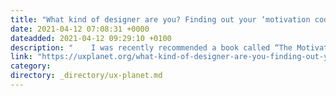 ```yaml
---
title: "What kind of designer are you? Finding out your ‘motivation code’. (part 1)"
date: 2021-04-12 07:08:31 +0000
dateadded: 2021-04-12 09:29:10 +0100
description: "    I was recently recommended a book called “The Motivation Code” by Todd Henry, the creator behind the “Accidental Creative” podcast.  Continue reading on UX Planet »  "
link: "https://uxplanet.org/what-kind-of-designer-are-you-finding-out-your-motivation-code-part-1-b5d0fef283e8?source=rss----819cc2aaeee0---4"
category:
directory: _directory/ux-planet.md
---
```

